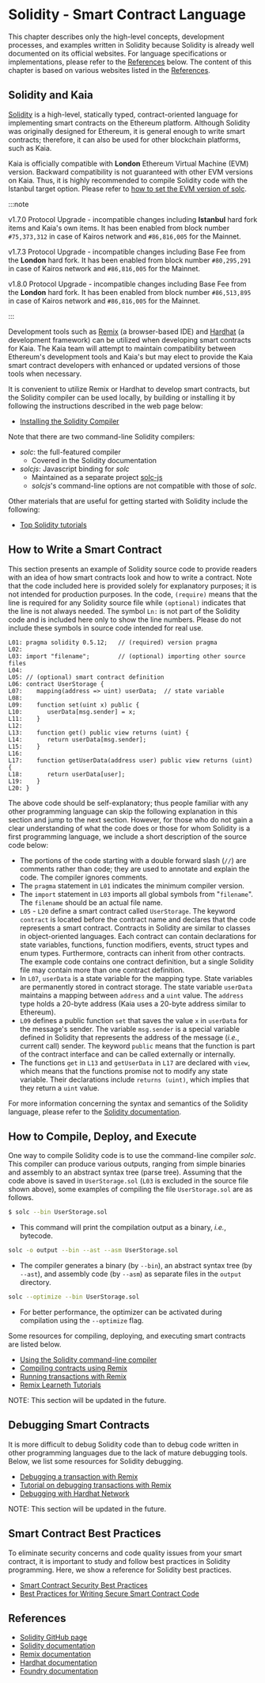 # Solidity - Smart Contract Language

This chapter describes only the high-level concepts, development processes, and examples written in Solidity because Solidity is already well documented on its official websites. For language specifications or implementations, please refer to the [References](#references) below. The content of this chapter is based on various websites listed in the [References](#references).

## Solidity and Kaia <a id="solidity-and-kaia"></a>

[Solidity](https://github.com/ethereum/solidity) is a high-level, statically typed, contract-oriented language for implementing smart contracts on the Ethereum platform. Although Solidity was originally designed for Ethereum, it is general enough to write smart contracts; therefore, it can also be used for other blockchain platforms, such as Kaia.

Kaia is officially compatible with **London** Ethereum Virtual Machine (EVM) version. Backward compatibility is not guaranteed with other EVM versions on Kaia. Thus, it is highly recommended to compile Solidity code with the Istanbul target option. Please refer to [how to set the EVM version of solc](https://solidity.readthedocs.io/en/latest/using-the-compiler.html#setting-the-evm-version-to-target).  

:::note

v1.7.0 Protocol Upgrade - incompatible changes including **Istanbul** hard fork items and Kaia's own items.
It has been enabled from block number `#75,373,312` in case of Kairos network and `#86,816,005` for the Mainnet.

v1.7.3 Protocol Upgrade - incompatible changes including Base Fee from the **London** hard fork.
It has been enabled from block number `#80,295,291` in case of Kairos network and `#86,816,005` for the Mainnet.

v1.8.0 Protocol Upgrade - incompatible changes including Base Fee from the **London** hard fork.
It has been enabled from block number `#86,513,895` in case of Kairos network and `#86,816,005` for the Mainnet.

:::  

Development tools such as [Remix](https://remix.ethereum.org/) \(a browser-based IDE\) and [Hardhat](https://hardhat.org/docs) \(a development framework\) can be utilized when developing smart contracts for Kaia. The Kaia team will attempt to maintain compatibility between Ethereum's development tools and Kaia's but may elect to provide the Kaia smart contract developers with enhanced or updated versions of those tools when necessary.

It is convenient to utilize Remix or Hardhat to develop smart contracts, but the Solidity compiler can be used locally, by building or installing it by following the instructions described in the web page below:

* [Installing the Solidity Compiler](https://docs.soliditylang.org/en/latest/installing-solidity.html)

Note that there are two command-line Solidity compilers:

* _solc_: the full-featured compiler
  * Covered in the Solidity documentation
* _solcjs_: Javascript binding for _solc_
  * Maintained as a separate project [solc-js](https://github.com/ethereum/solc-js)
  * _solcjs_'s command-line options are not compatible with those of _solc_.

Other materials that are useful for getting started with Solidity include the following:

* [Top Solidity tutorials](https://medium.com/coinmonks/top-solidity-tutorials-4e7adcacced8)

## How to Write a Smart Contract <a id="how-to-write-a-smart-contract"></a>

This section presents an example of Solidity source code to provide readers with an idea of how smart contracts look and how to write a contract. Note that the code included here is provided solely for explanatory purposes; it is not intended for production purposes. In the code, `(require)` means that the line is required for any Solidity source file while `(optional)` indicates that the line is not always needed. The symbol `Ln:` is not part of the Solidity code and is included here only to show the line numbers. Please do not include these symbols in source code intended for real use.

```text
L01: pragma solidity 0.5.12;   // (required) version pragma
L02:
L03: import "filename";        // (optional) importing other source files
L04:
L05: // (optional) smart contract definition
L06: contract UserStorage {
L07:    mapping(address => uint) userData;  // state variable
L08:
L09:    function set(uint x) public {
L10:       userData[msg.sender] = x;
L11:    }
L12:
L13:    function get() public view returns (uint) {
L14:       return userData[msg.sender];
L15:    }
L16:
L17:    function getUserData(address user) public view returns (uint) {
L18:       return userData[user];
L19:    }
L20: }
```

The above code should be self-explanatory; thus people familiar with any other programming language can skip the following explanation in this section and jump to the next section. However, for those who do not gain a clear understanding of what the code does or those for whom Solidity is a first programming language, we include a short description of the source code below:

* The portions of the code starting with a double forward slash \(`//`\) are comments rather than code; they are used to annotate and explain the code.  The compiler ignores comments.
* The `pragma` statement in `L01` indicates the minimum compiler version.  
* The `import` statement in `L03` imports all global symbols from "`filename`". The `filename` should be an actual file name.
* `L05` - `L20` define a smart contract called `UserStorage`.  The keyword `contract` is located before the contract name and declares that the code represents a smart contract.  Contracts in Solidity are similar to classes in object-oriented languages.  Each contract can contain declarations for state variables, functions, function modifiers, events, struct types and enum types.  Furthermore, contracts can inherit from other contracts.  The example code contains one contract definition, but a single Solidity file may contain more than one contract definition.
* In `L07`, `userData` is a state variable for the mapping type.  State variables are permanently stored in contract storage.  The state variable `userData` maintains a mapping between `address` and a `uint` value.  The `address` type holds a 20-byte address \(Kaia uses a 20-byte address similar to Ethereum\).
* `L09` defines a public function `set` that saves the value `x` in `userData` for the message's sender.  The variable `msg.sender` is a special variable defined in Solidity that represents the address of the message \(_i.e._, current call\) sender.  The keyword `public` means that the function is part of the contract interface and can be called externally or internally.
* The functions `get` in `L13` and `getUserData` in `L17` are declared with `view`, which means that the functions promise not to modify any state variable.  Their declarations include `returns (uint)`, which implies that they return a `uint` value.

For more information concerning the syntax and semantics of the Solidity language, please refer to the [Solidity documentation](https://docs.soliditylang.org/).

## How to Compile, Deploy, and Execute <a id="how-to-compile-deploy-and-execute"></a>

One way to compile Solidity code is to use the command-line compiler _solc_. This compiler can produce various outputs, ranging from simple binaries and assembly to an abstract syntax tree \(parse tree\). Assuming that the code above is saved in `UserStorage.sol` \(`L03` is excluded in the source file shown above\), some examples of compiling the file `UserStorage.sol` are as follows.

```bash
$ solc --bin UserStorage.sol
```

* This command will print the compilation output as a binary, _i.e._, bytecode.

```bash
solc -o output --bin --ast --asm UserStorage.sol
```

* The compiler generates a binary \(by `--bin`\), an abstract syntax tree \(by `--ast`\), and assembly code \(by `--asm`\) as separate files in the `output` directory.

```bash
solc --optimize --bin UserStorage.sol
```

* For better performance, the optimizer can be activated during compilation using the `--optimize` flag.

Some resources for compiling, deploying, and executing smart contracts are listed below.

* [Using the Solidity command-line compiler](https://docs.soliditylang.org/en/latest/using-the-compiler.html)
* [Compiling contracts using Remix](https://remix-ide.readthedocs.io/en/stable/compile.html)
* [Running transactions with Remix](https://remix-ide.readthedocs.io/en/stable/run.html)
* [Remix Learneth Tutorials](https://remix-ide.readthedocs.io/en/latest/remix_tutorials_learneth.html)

NOTE: This section will be updated in the future.

## Debugging Smart Contracts <a id="debugging-smart-contracts"></a>

It is more difficult to debug Solidity code than to debug code written in other programming languages due to the lack of mature debugging tools. Below, we list some resources for Solidity debugging.

* [Debugging a transaction with Remix](https://remix-ide.readthedocs.io/en/latest/debugger.html)
* [Tutorial on debugging transactions with Remix](https://remix-ide.readthedocs.io/en/latest/tutorial_debug.html)
* [Debugging with Hardhat Network](https://hardhat.org/tutorial/debugging-with-hardhat-network)

NOTE: This section will be updated in the future.

## Smart Contract Best Practices <a id="smart-contract-best-practices"></a>

To eliminate security concerns and code quality issues from your smart contract, it is important to study and follow best practices in Solidity programming. Here, we show a reference for Solidity best practices.

* [Smart Contract Security Best Practices](best-practices-for-smart-contract-security.md)
* [Best Practices for Writing Secure Smart Contract Code](https://www.nethermind.io/blog/best-practices-for-writing-secure-smart-contract-code)

## References <a id="references"></a>

* [Solidity GitHub page](https://github.com/ethereum/solidity)
* [Solidity documentation](https://solidity.readthedocs.io/en/latest/index.html)
* [Remix documentation](https://remix-ide.readthedocs.io/en/latest/)
* [Hardhat documentation](https://hardhat.org/docs)
* [Foundry documentation](https://book.getfoundry.sh/)
